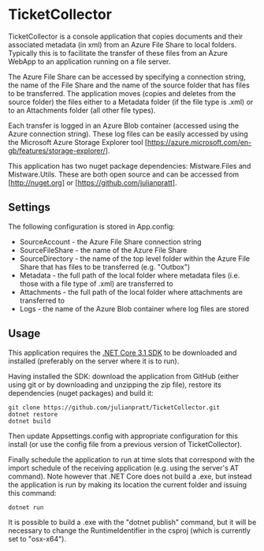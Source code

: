 TicketCollector
===============

TicketCollector is a console application that copies documents and their associated metadata (in xml) from an Azure File Share to local folders. Typically this is to facilitate the transfer of these files from an Azure WebApp to an application running on a file server. 

The Azure File Share can be accessed by specifying a connection string, the name of the File Share and the name of the source folder that has files to be transferred. The application moves (copies and deletes from the source folder) the files either to a Metadata folder (if the file type is .xml) or to an Attachments folder (all other file types).      

Each transfer is logged in an Azure Blob container (accessed using the Azure connection string). These log files can be easily accessed by using the Microsoft Azure Storage Explorer tool [https://azure.microsoft.com/en-gb/features/storage-explorer/]. 

This application has two nuget package dependencies: Mistware.Files and Mistware.Utils. These are both open source and can be accessed from [http://nuget.org] or [https://github.com/julianpratt]. 


Settings
--------

The following configuration is stored in App.config: 

- SourceAccount - the Azure File Share connection string
- SourceFileShare - the name of the Azure File Share
- SourceDirectory - the name of the top level folder within the Azure File Share that has files to be transferred (e.g. "Outbox")
- Metadata - the full path of the local folder where metadata files (i.e. those with a file type of .xml) are transferred to
- Attachments - the full path of the local folder where attachments are transferred to
- Logs - the name of the Azure Blob container where log files are stored


Usage
--------

This application requires the [.NET Core 3.1 SDK](https://dotnet.microsoft.com/download) to be downloaded and installed (preferably on the server where it is to run).

Having installed the SDK: download the application from GitHub (either using git or by downloading and unzipping the zip file), restore its dependencies (nuget packages) and build it:

```
git clone https://github.com/julianpratt/TicketCollector.git
dotnet restore
dotnet build 
```

Then update Appsettings.config with appropriate configuration for this install (or use the config file from a previous version of TicketCollector).

Finally schedule the application to run at time slots that correspond with the import schedule of the receiving application (e.g. using the server's AT command). Note however that .NET Core does not build a .exe, but instead the application is run by making its location the current folder and issuing this command:

```
dotnet run 
```

It is possible to build a .exe with the "dotnet publish" command, but it will be necessary to change the RuntimeIdentifier in the csproj (which is currently set to "osx-x64").
